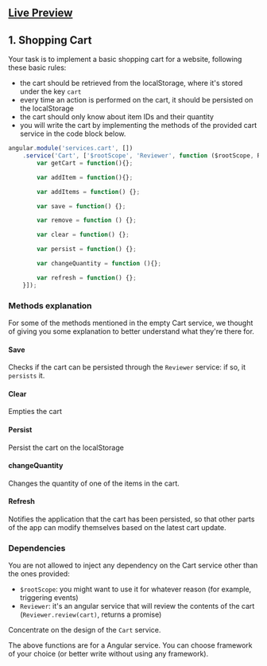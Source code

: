 ## [Live Preview](https://yogeshnogia.github.io/loktraCart/)

## 1. Shopping Cart

Your task is to implement a basic shopping cart for a website, following these basic rules:

* the cart should be retrieved from the localStorage, where it's stored under the key `cart`
* every time an action is performed on the cart, it should be persisted on the localStorage
* the cart should only know about item IDs and their quantity
* you will write the cart by implementing the methods of the provided cart service in the code block below.

``` javascript
angular.module('services.cart', [])
    .service('Cart', ['$rootScope', 'Reviewer', function ($rootScope, Reviewer) {
        var getCart = function(){};

        var addItem = function(){};

        var addItems = function() {};

        var save = function() {};

        var remove = function () {};

        var clear = function() {};

        var persist = function() {};

        var changeQuantity = function (){};

        var refresh = function() {};
    }]);
```

### Methods explanation

For some of the methods mentioned in the empty Cart service, we thought of giving you some explanation to better understand what they're there for.

#### Save

Checks if the cart can be persisted through the `Reviewer` service: if so, it `persists` it.

#### Clear

Empties the cart

#### Persist

Persist the cart on the localStorage

#### changeQuantity

Changes the quantity of one of the items in the cart.

#### Refresh

Notifies the application that the cart has been persisted, so that other parts of the app can modify themselves based on the latest cart update.

### Dependencies

You are not allowed to inject any dependency on the Cart service other than the ones provided:

* `$rootScope`: you might want to use it for whatever reason (for example, triggering events)
* `Reviewer`: it's an angular service that will review the contents of the cart (`Reviewer.review(cart)`, returns a promise)

Concentrate on the design of the `Cart` service.

The above functions are for a Angular service. You can choose framework of your choice (or better write without using any framework).
